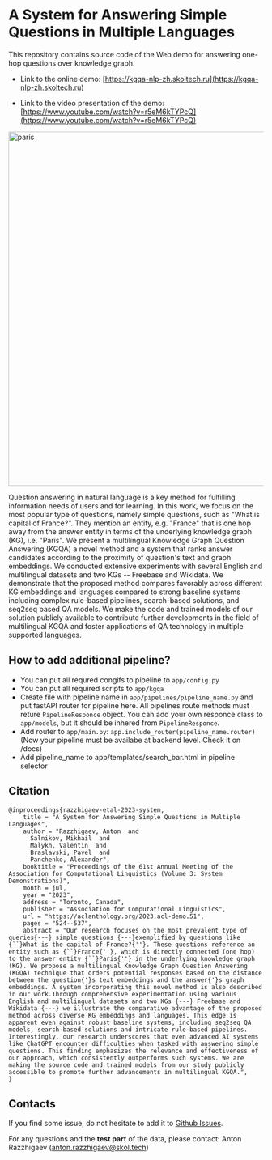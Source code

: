 # A System for Answering Simple Questions in Multiple Languages

This repository contains source code of the Web demo for answering one-hop questions over knowledge graph. 

- Link to the online demo: [https://kgqa-nlp-zh.skoltech.ru](https://kgqa-nlp-zh.skoltech.ru)

- Link to the video presentation of the demo: [https://www.youtube.com/watch?v=r5eM6kTYPcQ](https://www.youtube.com/watch?v=r5eM6kTYPcQ)

<img width="700" alt="paris" src="https://user-images.githubusercontent.com/1456830/221340570-bdb95079-d68c-44ba-ad0a-e6613a812963.png">

Question answering in natural language is a key method for fulfilling information needs of users and for learning. In this work, we focus on the most popular type of questions, namely simple questions, such as "What is capital of France?". They mention an entity, e.g. "France" that is one hop away from the answer entity in terms of the underlying knowledge graph (KG), i.e. "Paris". We present a multilingual Knowledge Graph Question Answering (KGQA) a novel method and a system that ranks answer candidates according to the proximity of question's text and graph embeddings. We conducted extensive experiments with several English and multilingual datasets and two KGs -- Freebase and Wikidata. We demonstrate that the proposed method compares favorably across different KG embeddings and languages compared to strong baseline systems including complex rule-based pipelines, search-based solutions, and seq2seq based QA models. We make the code and trained models of our solution publicly available to contribute further developments in the field of multilingual KGQA and foster applications of QA technology in multiple supported languages. 

## How to add additional pipeline?

* You can put all requred congifs to pipeline to `app/config.py`
* You can put all required scripts to `app/kgqa` 
* Create file with pipeline name in `app/pipelines/pipeline_name.py` and put fastAPI router for pipeline here. All pipelines route methods must reture `PipelineResponce` object. You can add your own responce class to `app/models`, but it should be inhered from `PipelineResponce`.
* Add router to `app/main.py`: `app.include_router(pipeline_name.router)` (Now your pipeline must be availabe at backend level. Check it on /docs)
* Add pipeline_name to app/templates/search_bar.html in pipeline selector


## Citation

```
@inproceedings{razzhigaev-etal-2023-system,
    title = "A System for Answering Simple Questions in Multiple Languages",
    author = "Razzhigaev, Anton  and
      Salnikov, Mikhail  and
      Malykh, Valentin  and
      Braslavski, Pavel  and
      Panchenko, Alexander",
    booktitle = "Proceedings of the 61st Annual Meeting of the Association for Computational Linguistics (Volume 3: System Demonstrations)",
    month = jul,
    year = "2023",
    address = "Toronto, Canada",
    publisher = "Association for Computational Linguistics",
    url = "https://aclanthology.org/2023.acl-demo.51",
    pages = "524--537",
    abstract = "Our research focuses on the most prevalent type of queries{---} simple questions {---}exemplified by questions like {``}What is the capital of France?{''}. These questions reference an entity such as {``}France{''}, which is directly connected (one hop) to the answer entity {``}Paris{''} in the underlying knowledge graph (KG). We propose a multilingual Knowledge Graph Question Answering (KGQA) technique that orders potential responses based on the distance between the question{'}s text embeddings and the answer{'}s graph embeddings. A system incorporating this novel method is also described in our work.Through comprehensive experimentation using various English and multilingual datasets and two KGs {---} Freebase and Wikidata {---} we illustrate the comparative advantage of the proposed method across diverse KG embeddings and languages. This edge is apparent even against robust baseline systems, including seq2seq QA models, search-based solutions and intricate rule-based pipelines. Interestingly, our research underscores that even advanced AI systems like ChatGPT encounter difficulties when tasked with answering simple questions. This finding emphasizes the relevance and effectiveness of our approach, which consistently outperforms such systems. We are making the source code and trained models from our study publicly accessible to promote further advancements in multilingual KGQA.",
}
```

## Contacts

If you find some issue, do not hesitate to add it to [Github Issues](https://github.com/skoltech-nlp/m3m/issues).

For any questions and the **test part** of the data, please contact: Anton Razzhigaev (anton.razzhigaev@skol.tech)
